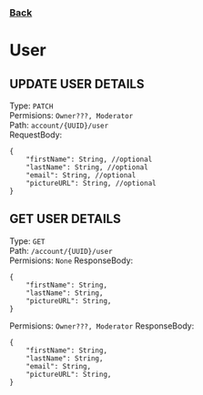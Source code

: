 ### [Back](./Main.md)

# User

## **UPDATE USER DETAILS**

Type: `PATCH`  
Permisions: `Owner???, Moderator`  
Path: `account/{UUID}/user`  
RequestBody:

```
{
    "firstName": String, //optional
    "lastName": String, //optional
    "email": String, //optional
    "pictureURL": String, //optional
}
```

## **GET USER DETAILS**

Type: `GET`  
Path: `/account/{UUID}/user`  
Permisions: `None`
ResponseBody:

```
{
    "firstName": String,
    "lastName": String,
    "pictureURL": String,
}
```
Permisions: `Owner???, Moderator`
ResponseBody:

```
{
    "firstName": String,
    "lastName": String,
    "email": String,
    "pictureURL": String,
}
```
